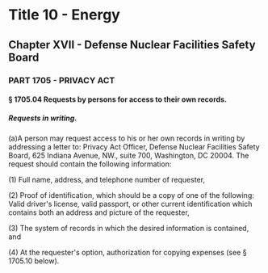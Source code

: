 
# Title 10 - Energy
## Chapter XVII - Defense Nuclear Facilities Safety Board
### PART 1705 - PRIVACY ACT
#### § 1705.04 Requests by persons for access to their own records.
##### Requests in writing.

(a)A person may request access to his or her own records in writing by addressing a letter to: Privacy Act Officer, Defense Nuclear Facilities Safety Board, 625 Indiana Avenue, NW., suite 700, Washington, DC 20004. The request should contain the following information:

(1) Full name, address, and telephone number of requester,

(2) Proof of identification, which should be a copy of one of the following: Valid driver's license, valid passport, or other current identification which contains both an address and picture of the requester,

(3) The system of records in which the desired information is contained, and

(4) At the requester's option, authorization for copying expenses (see § 1705.10 below).
